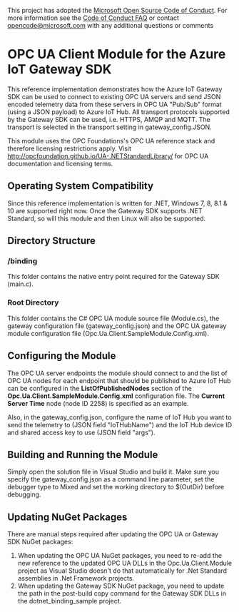 This project has adopted the [Microsoft Open Source Code of Conduct](https://opensource.microsoft.com/codeofconduct/). For more information see the [Code of Conduct FAQ](https://opensource.microsoft.com/codeofconduct/faq/) or contact [opencode@microsoft.com](mailto:opencode@microsoft.com) with any additional questions or comments

# OPC UA Client Module for the Azure IoT Gateway SDK
This reference implementation demonstrates how the Azure IoT Gateway SDK can be used to connect to existing OPC UA servers and send JSON encoded telemetry data from these servers in OPC UA "Pub/Sub" format (using a JSON payload) to Azure IoT Hub. All transport protocols supported by the Gateway SDK can be used, i.e. HTTPS, AMQP and MQTT. The transport is selected in the transport setting in gateway_config.JSON.

This module uses the OPC Foundations's OPC UA reference stack and therefore licensing restrictions apply. Visit http://opcfoundation.github.io/UA-.NETStandardLibrary/ for OPC UA documentation and licensing terms.

## Operating System Compatibility
Since this reference implementation is written for .NET, Windows 7, 8, 8.1 & 10 are supported right now. Once the Gateway SDK supports .NET Standard, so will this module and then Linux will also be supported.

## Directory Structure

### /binding
This folder contains the native entry point required for the Gateway SDK (main.c).

### Root Directory
This folder contains the C# OPC UA module source file (Module.cs), the gateway configuration file (gateway_config.json) and the OPC UA gateway module configuration file (Opc.Ua.Client.SampleModule.Config.xml).

## Configuring the Module
The OPC UA server endpoints the module should connect to and the list of OPC UA nodes for each endpoint that should be published to Azure IoT Hub can be configured in the **ListOfPublishedNodes** section of the **Opc.Ua.Client.SampleModule.Config.xml** configuration file. The **Current Server Time** node (node ID 2258) is specified as an example.

Also, in the gateway_config.json, configure the name of IoT Hub you want to send the telemetry to (JSON field "IoTHubName") and the IoT Hub device ID and shared access key to use (JSON field "args").

## Building and Running the Module
Simply open the solution file in Visual Studio and build it. Make sure you specify the gateway_config.json as a command line parameter, set the debugger type to Mixed and set the working directory to $(OutDir) before debugging.

## Updating NuGet Packages
There are manual steps required after updating the OPC UA or Gateway SDK NuGet packages:
1. When updating the OPC UA NuGet packages, you need to re-add the new reference to the updated OPC UA DLLs in the Opc.Ua.Client.Module project as Visual Studio doesn't do that automatically for .Net Standard assemblies in .Net Framework projects.
2. When updating the Gateway SDK NuGet package, you need to update the path in the post-build copy command for the Gateway SDK DLLs in the dotnet_binding_sample project.
